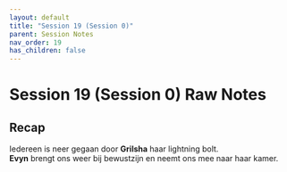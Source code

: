 ```yaml
---
layout: default
title: "Session 19 (Session 0)"
parent: Session Notes
nav_order: 19
has_children: false
---
```


# Session 19 (Session 0) Raw Notes

## Recap

Iedereen is neer gegaan door **Grilsha** haar lightning bolt.  
**Evyn** brengt ons weer bij bewustzijn en neemt ons mee naar haar kamer.
